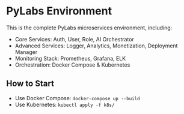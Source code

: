 # PyLabs Environment

This is the complete PyLabs microservices environment, including:

- Core Services: Auth, User, Role, AI Orchestrator
- Advanced Services: Logger, Analytics, Monetization, Deployment Manager
- Monitoring Stack: Prometheus, Grafana, ELK
- Orchestration: Docker Compose & Kubernetes

## How to Start
- Use Docker Compose: `docker-compose up --build`
- Use Kubernetes: `kubectl apply -f k8s/`

